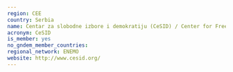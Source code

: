 ```yaml
---
region: CEE
country: Serbia
name: Centar za slobodne izbore i demokratiju (CeSID) / Center for Free Elections and Democracy
acronym: CeSID
is_member: yes
no_gndem_member_countries: 
regional_network: ENEMO
website: http://www.cesid.org/
---
```

